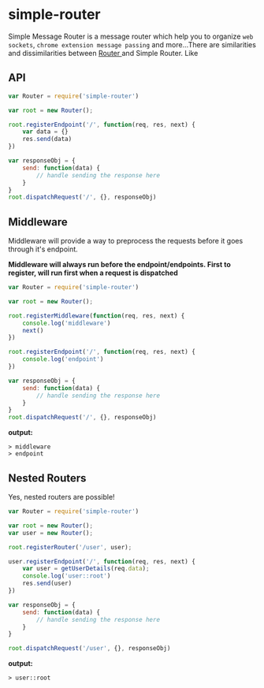# simple-router
Simple Message Router is a message router which help you to organize `web sockets`, `chrome extension message passing` and more...There are similarities and dissimilarities between [ Router ](https://www.npmjs.com/package/router) and Simple Router. Like

## API
```js
var Router = require('simple-router')

var root = new Router();

root.registerEndpoint('/', function(req, res, next) {
    var data = {}
    res.send(data)
})

var responseObj = {
    send: function(data) {
        // handle sending the response here
    }
}
root.dispatchRequest('/', {}, responseObj)
```

## Middleware
Middleware will provide a way to preprocess the requests before it goes through it's endpoint.

**Middleware will always run before the endpoint/endpoints. First to register, will run first when a request is dispatched**

```js
var Router = require('simple-router')

var root = new Router();

root.registerMiddleware(function(req, res, next) {
    console.log('middleware')
    next()
})

root.registerEndpoint('/', function(req, res, next) {
    console.log('endpoint')
})

var responseObj = {
    send: function(data) {
        // handle sending the response here
    }
}
root.dispatchRequest('/', {}, responseObj)
```
**output:**
```
> middleware
> endpoint
```

## Nested Routers
Yes, nested routers are possible!

```js
var Router = require('simple-router')

var root = new Router();
var user = new Router();

root.registerRouter('/user', user);

user.registerEndpoint('/', function(req, res, next) {
    var user = getUserDetails(req.data);
    console.log('user::root')
    res.send(user)
})

var responseObj = {
    send: function(data) {
        // handle sending the response here
    }
}

root.dispatchRequest('/user', {}, responseObj)
```

**output:**
```
> user::root
```